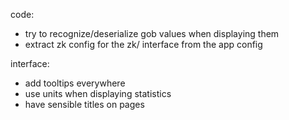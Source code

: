 code:
* try to recognize/deserialize gob values when displaying them
* extract zk config for the zk/ interface from the app config

interface:
* add tooltips everywhere
* use units when displaying statistics
* have sensible titles on pages
